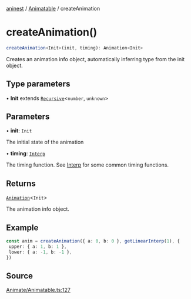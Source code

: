 [aninest](../../index.md) / [Animatable](../index.md) / createAnimation

# createAnimation()

```ts
createAnimation<Init>(init, timing): Animation<Init>
```

Creates an animation info object, automatically inferring type from the init object.

## Type parameters

• **Init** extends [`Recursive`](../../RecursiveHelpers/type-aliases/Recursive.md)\<`number`, `unknown`\>

## Parameters

• **init**: `Init`

The initial state of the animation

• **timing**: [`Interp`](../../module:Interp/type-aliases/Interp.md)

The timing function. See [Interp](../../module:Interp/type-aliases/Interp.md) for some common timing functions.

## Returns

[`Animation`](../../AnimatableTypes/type-aliases/Animation.md)\<`Init`\>

The animation info object.

## Example

```ts
const anim = createAnimation({ a: 0, b: 0 }, getLinearInterp(1), {
 upper: { a: 1, b: 1 },
 lower: { a: -1, b: -1 },
})
```

## Source

[Animate/Animatable.ts:127](https://github.com/zphrs/aninest/blob/60918f7/src/Animate/Animatable.ts#L127)
